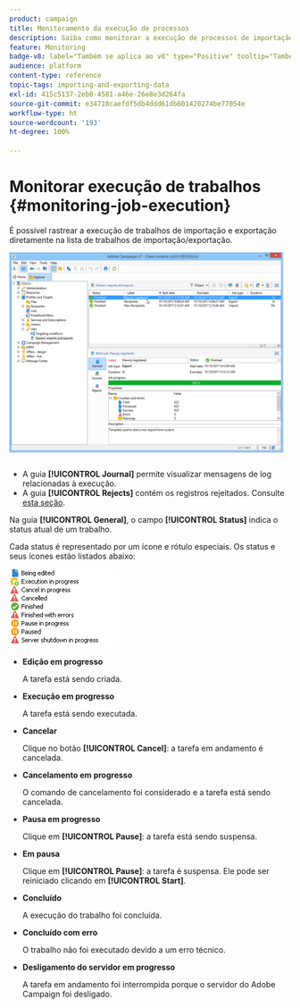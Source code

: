 ```yaml
---
product: campaign
title: Monitoramento da execução de processos
description: Saiba como monitorar a execução de processos de importação e exportação
feature: Monitoring
badge-v8: label="Também se aplica ao v8" type="Positive" tooltip="Também se aplica ao Campaign v8"
audience: platform
content-type: reference
topic-tags: importing-and-exporting-data
exl-id: 415c5137-2eb0-4581-a46e-26e8e3d264fa
source-git-commit: e34718caefdf5db4ddd61db601420274be77054e
workflow-type: ht
source-wordcount: '193'
ht-degree: 100%

---
```


# Monitorar execução de trabalhos {#monitoring-job-execution}



É possível rastrear a execução de trabalhos de importação e exportação diretamente na lista de trabalhos de importação/exportação.

![](assets/s_ncs_user_export_list_and_details.png)

* A guia **[!UICONTROL Journal]** permite visualizar mensagens de log relacionadas à execução.
* A guia **[!UICONTROL Rejects]** contém os registros rejeitados. Consulte [esta seção](../../platform/using/executing-import-jobs.md#behavior-in-the-event-of-an-error).

Na guia **[!UICONTROL General]**, o campo **[!UICONTROL Status]** indica o status atual de um trabalho.

Cada status é representado por um ícone e rótulo especiais. Os status e seus ícones estão listados abaixo:

![](assets/s_ncs_user_export_status.png)

* **Edição em progresso**

  A tarefa está sendo criada.

* **Execução em progresso**

  A tarefa está sendo executada.

* **Cancelar**

  Clique no botão **[!UICONTROL Cancel]**: a tarefa em andamento é cancelada.

* **Cancelamento em progresso**

  O comando de cancelamento foi considerado e a tarefa está sendo cancelada.

* **Pausa em progresso**

  Clique em **[!UICONTROL Pause]**: a tarefa está sendo suspensa.

* **Em pausa**

  Clique em **[!UICONTROL Pause]**: a tarefa é suspensa. Ele pode ser reiniciado clicando em **[!UICONTROL Start]**.

* **Concluído**

  A execução do trabalho foi concluída.

* **Concluído com erro**

  O trabalho não foi executado devido a um erro técnico.

* **Desligamento do servidor em progresso**

  A tarefa em andamento foi interrompida porque o servidor do Adobe Campaign foi desligado.
